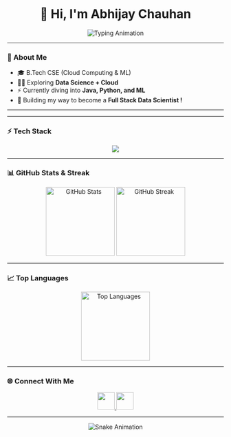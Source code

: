 <h1 align="center">👋 Hi, I'm Abhijay Chauhan</h1>

<p align="center">
  <img src="https://readme-typing-svg.herokuapp.com?font=Fira+Code&size=28&pause=1000&color=00F7FF&center=true&vCenter=true&width=600&lines=Aspiring+Full+Stack+Data+Scientist;Python+%7C+Java+%7C+C;Cloud+%26+Machine+Learning+Explorer;Always+Learning+%F0%9F%92%AA" alt="Typing Animation" />
</p>


---

### 🚀 About Me
- 🎓 B.Tech CSE (Cloud Computing & ML)  
- 🧑‍💻 Exploring **Data Science + Cloud**  
- ⚡ Currently diving into **Java, Python, and ML**  
- 🌱 Building my way to become a **Full Stack Data Scientist !**  

---
----
### ⚡ Tech Stack
<p align="center">
  <img src="https://skillicons.dev/icons?i=python,java,c,pandas,numpy,github,html,css&perline=6" />
</p>

---

### 📊 GitHub Stats & Streak
<p align="center">
  <img src="https://github-readme-stats.vercel.app/api?username=abhijaychauhan&show_icons=true&theme=radical" alt="GitHub Stats" height="160"/>
  <img src="https://github-readme-streak-stats.herokuapp.com?user=abhijaychauhan&theme=radical&hide_border=false" alt="GitHub Streak" height="160"/>
</p>

---

### 📈 Top Languages
<p align="center">
  <img src="https://github-readme-stats.vercel.app/api/top-langs/?username=abhijaychauhan&layout=compact&theme=radical&hide=javascript,css,html" alt="Top Languages" height="160"/>
</p>

---

### 🌐 Connect With Me
<p align="center">
  <a href="https://www.linkedin.com/in/abhijaychauhan" target="_blank" rel="noopener noreferrer">
    <img src="https://skillicons.dev/icons?i=linkedin" width="40"/>
  </a>
  <a href="mailto:YOUR-EMAIL" target="_blank" rel="noopener noreferrer">
    <img src="https://skillicons.dev/icons?i=gmail" width="40"/>
  </a>
</p>

---

<p align="center">
  <img src="https://raw.githubusercontent.com/abhijaychauhan/abhijaychauhan/output/github-contribution-grid-snake.svg" alt="Snake Animation" />
</p>
